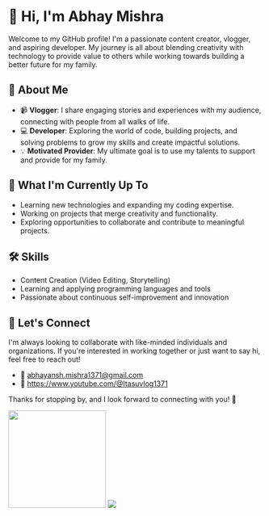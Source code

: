 # 👋 Hi, I'm Abhay Mishra

Welcome to my GitHub profile! I'm a passionate content creator, vlogger, and aspiring developer. My journey is all about blending creativity with technology to provide value to others while working towards building a better future for my family.  

## 🎥 About Me  
- 📹 **Vlogger**: I share engaging stories and experiences with my audience, connecting with people from all walks of life.  
- 💻 **Developer**: Exploring the world of code, building projects, and solving problems to grow my skills and create impactful solutions.  
- 💡 **Motivated Provider**: My ultimate goal is to use my talents to support and provide for my family.  

## 🌱 What I'm Currently Up To  
- Learning new technologies and expanding my coding expertise.  
- Working on projects that merge creativity and functionality.  
- Exploring opportunities to collaborate and contribute to meaningful projects.  

## 🛠️ Skills  
- Content Creation (Video Editing, Storytelling)  
- Learning and applying programming languages and tools  
- Passionate about continuous self-improvement and innovation  

## 🤝 Let's Connect  
I'm always looking to collaborate with like-minded individuals and organizations. If you're interested in working together or just want to say hi, feel free to reach out!  

- 📧 abhayansh.mishra1371@gmail.com 
- 🎥 https://www.youtube.com/@Itasuvlog1371  
  

Thanks for stopping by, and I look forward to connecting with you! 🙌  

  <img src="https://github-readme-streak-stats.herokuapp.com?user=MasterAbhayMishra&theme=tokyonight&hide_border=true" height="193px"/>

  <img src="https://github-readme-activity-graph.vercel.app/graph/?username=MasterAbhayMishra&theme=tokyo-night&hide_border=true&area=true">
